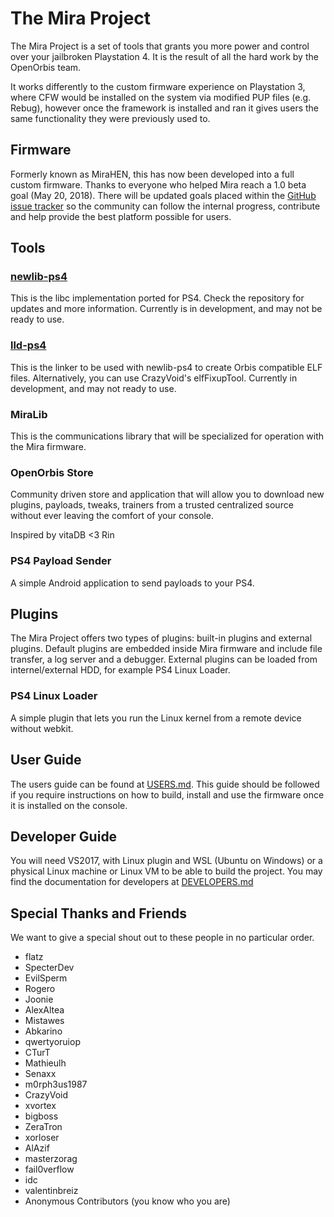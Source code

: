 # The Mira Project
The Mira Project is a set of tools that grants you more power and control over your jailbroken Playstation 4. It is the result of all the  hard work by the OpenOrbis team.

It works differently to the custom firmware experience on Playstation 3, where CFW would be installed on the system via modified PUP files (e.g. Rebug), however once the framework is installed and ran it gives users the same functionality they were previously used to.

## Firmware

Formerly known as MiraHEN, this has now been developed into a full custom firmware. Thanks to everyone who helped Mira reach a 1.0 beta goal (May 20, 2018). There will be updated goals placed within the [GitHub issue tracker](https://github.com/OpenOrbis/mira-project/milestones) so the community can follow the internal progress, contribute and help provide the best platform possible for users.

## Tools

### [newlib-ps4](https://github.com/OpenOrbis/newlib)

This is the libc implementation ported for PS4. Check the repository for updates and more information. Currently is in development, and may not be ready to use.

### [lld-ps4](https://github.com/OpenOrbis/lld)

This is the linker to be used with newlib-ps4 to create Orbis compatible ELF files. Alternatively, you can use CrazyVoid's elfFixupTool. Currently in development, and may not ready to use.

### MiraLib

This is the communications library that will be specialized for operation with the Mira firmware.

### OpenOrbis Store

Community driven store and application that will allow you to download new plugins, payloads, tweaks, trainers from a trusted centralized source without ever leaving the comfort of your console.

Inspired by vitaDB <3 Rin

### PS4 Payload Sender

A simple Android application to send payloads to your PS4.

## Plugins

The Mira Project offers two types of plugins: built-in plugins and external plugins. Default plugins are embedded inside Mira firmware and include file transfer, a log server and a debugger. External plugins can be loaded from internel/external HDD, for example PS4 Linux Loader.

### PS4 Linux Loader

A simple plugin that lets you run the Linux kernel from a remote device without webkit.

## User Guide

The users guide can be found at [USERS.md](https://github.com/OpenOrbis/mira-project/blob/master/USERS.md). This guide should be followed if you require instructions on how to build, install and use the firmware once it is installed on the console.

## Developer Guide

You will need VS2017, with Linux plugin and WSL (Ubuntu on Windows) or a physical Linux machine or Linux VM to be able to build the project. You may find the documentation for developers at [DEVELOPERS.md](https://github.com/OpenOrbis/mira-project/blob/master/DEVELOPERS.md)

## Special Thanks and Friends

We want to give a special shout out to these people in no particular order.

* flatz
* SpecterDev
* EvilSperm
* Rogero
* Joonie
* AlexAltea
* Mistawes
* Abkarino
* qwertyoruiop
* CTurT
* Mathieulh
* Senaxx
* m0rph3us1987
* CrazyVoid
* xvortex
* bigboss
* ZeraTron
* xorloser
* AlAzif
* masterzorag
* fail0verflow
* idc
* valentinbreiz
* Anonymous Contributors (you know who you are)